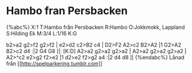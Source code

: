 # Hambo fran Persbacken

{%abc%}
X:1
T:Hambo från Persbacken
R:Hambo
O:Jokkmokk, Lappland
S:Hilding Ek
M:3/4
L:1/16
K:G

b2>a2 g2>f2 g2>f2 | e2>d2 c2>B2 c4 | D2>F2 A2>c2 B2>A2 |1 G2>A2 B2>c2 d4 :|2 G4 G8 ]|:
[K:D] A2>a2 g2>a2 g2>a2 | A2>a2 g2>a2 g2>a2 | A2>^c2 e2>g2 f2>e2 |1 d2>e2 f2>g2 a4 :|2
d4 d8 ]|
{%endabc%}
Lånad från [[http://spelparkering.tumblr.com]]
